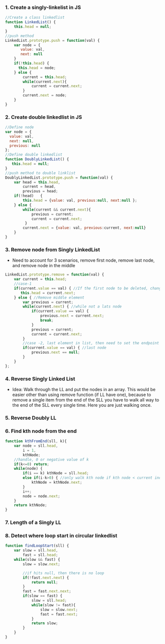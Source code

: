 ### 1. Create a singly-linkelist in JS

```javascript
//Create a class linkedlist
function LinkedList() {
    this.head = null;
}
//push method
LinkedList.prototype.push = function(val) {
    var node = {
       value: val,
       next: null
    }
    if(!this.head) {
      this.head = node;
    } else {
        current = this.head;
        while(current.next){
            current = current.next;
        }
        current.next = node;
    }
}
```

### 2. Create double linkedlist in JS

```javascript
//Define node
var node = {
  value: val,
  next: null,
  previous: null
};
//Define double linkedlist
function DoublyLinkedList() {
   this.head = null;
}
//push method to double linklist
DoublyLinkedList.prototype.push = function(val) {
    var head = this.head,
        current = head,
        previous = head;
    if(!head)   {
        this.head = {value: val, previous:null, next:null };
    } else {
        while(current && current.next){
            previous = current;
            current = current.next;
         }
        current.next = {value: val, previous:current, next:null}
    }
}

```

### 3. Remove node from Singly LinkedList

* Need to account for 3 scenarios, remove first node, remove last node, and remove node in the middle

```javascript
LinkedList.prototype.remove = function(val) {
    var current = this.head;
    //case-1
    if(current.value == val) { //If the first node to be deleted, change next node to be head of the list
       this.head = current.next;
    } else { //Remove middle element
        var previous = current;
        while(current.next) { //while not a lats node
            if(current.value == val) {
                previous.next = current.next;
                break;
            }
            previous = current;
            current = current.next;
        }
        //case -2, last element in list, then need to set the endpoint
        if(current.value == val) { //last node
            previous.next == null;
        }
    }
};
```

### 4. Reverse Singly Linked List
* Idea: Walk through the LL and put the nodes in an array. This would be easier other than using remove function (if LL have one), because to remove a single item from the end of the SLL you have to walk all way to the end of the SLL every single time. Here you are just walking once.


### 5. Reverse Doubly LL


### 6. Find kth node from the end
```javascript
function kthFromEnd(sll, k){
    var node = sll.head,
        i = 1,
        kthNode;
    //handle, 0 or negative value of k
    if(k<=0) return;
    while(node) {
        if(i == k) kthNode = sll.head;
        else if(i-k>0) { //only walk kth node if kth node < current index
            kthNode = kthNode.next;
        }
        i++;
        node = node.next;
    }
    return kthNode;
}
```

### 7. Length of a Singly LL

### 8. Detect where loop start in circular linkedlist

```javascript
function findLoopStart(sll) {
    var slow = sll.head,
        fast = sll.head;
    while(slow && fast) {
        slow = slow.next;

        //if hits null, then there is no loop
        if(!fast.next.next) {
            return null;
        }
        fast = fast.next.next;
        if(slow == fast) {
            slow = sll.head;
            while(slow != fast){
                slow = slow.next;
                fast = fast.next;
            }
            return slow;
        }
    }
}
```
